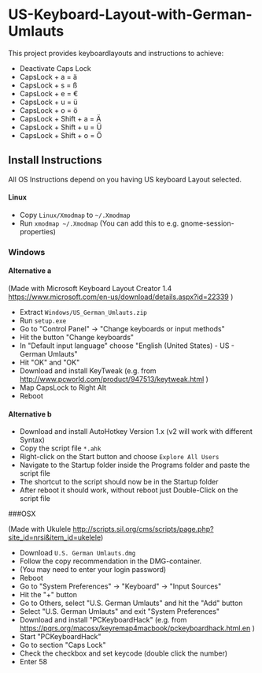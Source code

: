 # US-Keyboard-Layout-with-German-Umlauts

This project provides keyboardlayouts and instructions to achieve:

 - Deactivate Caps Lock
 - CapsLock + a = ä
 - CapsLock + s = ß
 - CapsLock + e = €
 - CapsLock + u = ü
 - CapsLock + o = ö
 - CapsLock + Shift + a = Ä
 - CapsLock + Shift + u = Ü
 - CapsLock + Shift + o = Ö

## Install Instructions

All OS Instructions depend on you having US keyboard Layout selected.

#### Linux

 - Copy <code>Linux/Xmodmap</code> to <code>~/.Xmodmap</code>
 - Run <code>xmodmap ~/.Xmodmap</code> (You can add this to e.g. gnome-session-properties)

### Windows

#### Alternative a

(Made with Microsoft Keyboard Layout Creator 1.4 https://www.microsoft.com/en-us/download/details.aspx?id=22339 )

 - Extract <code>Windows/US_German_Umlauts.zip</code>
 - Run <code>setup.exe</code>
 - Go to "Control Panel" -> "Change keyboards or input methods"
 - Hit the button "Change keyboards"
 - In "Default input language" choose "English (United States) - US - German Umlauts"
 - Hit "OK" and "OK"
 - Download and install KeyTweak (e.g. from http://www.pcworld.com/product/947513/keytweak.html )
 - Map CapsLock to Right Alt
 - Reboot

#### Alternative b
 - Download and install AutoHotkey Version 1.x (v2 will work with different Syntax)
 - Copy the script file `*.ahk`
 - Right-click on the Start button and choose `Explore All Users`
 - Navigate to the Startup folder inside the Programs folder and paste the script file
 - The shortcut to the script should now be in the Startup folder
 - After reboot it should work, without reboot just Double-Click on the script file


###OSX

(Made with Ukulele http://scripts.sil.org/cms/scripts/page.php?site_id=nrsi&item_id=ukelele)

 - Download <code>U.S. German Umlauts.dmg</code>
 - Follow the copy recommendation in the DMG-container.
 - (You may need to enter your login password)
 - Reboot
 - Go to "System Preferences" -> "Keyboard" -> "Input Sources"
 - Hit the "+" button
 - Go to Others, select "U.S. German Umlauts" and hit the "Add" button
 - Select "U.S. German Umlauts" and exit "System Preferences"
 - Download and install "PCKeyboardHack" (e.g. from https://pqrs.org/macosx/keyremap4macbook/pckeyboardhack.html.en )
 - Start "PCKeyboardHack"
 - Go to section "Caps Lock"
 - Check the checkbox and set keycode (double click the number)
 - Enter 58
